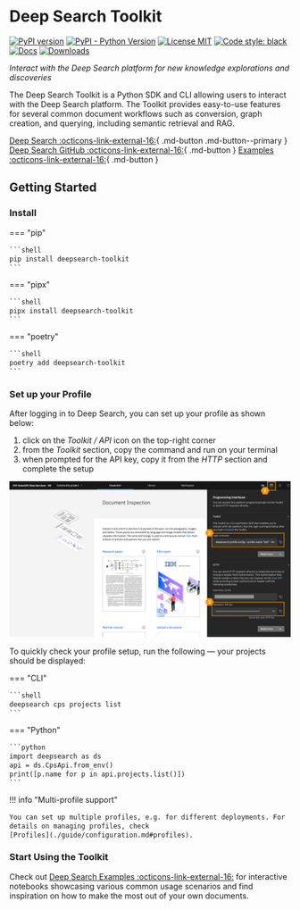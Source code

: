# Deep Search Toolkit

[![PyPI version](https://img.shields.io/pypi/v/deepsearch-toolkit)](https://pypi.org/project/deepsearch-toolkit/)
[![PyPI - Python Version](https://img.shields.io/pypi/pyversions/deepsearch-toolkit)](https://pypi.org/project/deepsearch-toolkit/)
[![License MIT](https://img.shields.io/github/license/ds4sd/deepsearch-toolkit)](https://opensource.org/licenses/MIT)
[![Code style: black](https://img.shields.io/badge/code%20style-black-000000.svg)](https://github.com/psf/black)
[![Docs](https://img.shields.io/badge/website-live-brightgreen)](https://ds4sd.github.io/deepsearch-toolkit/)
[![Downloads](https://static.pepy.tech/badge/deepsearch-toolkit/month)](https://pepy.tech/project/deepsearch-toolkit)

*Interact with the Deep Search platform for new knowledge explorations and discoveries*

The Deep Search Toolkit is a Python SDK and CLI allowing users to interact with the Deep Search platform.
The Toolkit provides easy-to-use features for several common document workflows such as conversion, graph creation, and querying, including semantic retrieval and RAG.

[Deep Search :octicons-link-external-16:](https://ds4sd.github.io/){ .md-button .md-button--primary }
[Deep Search GitHub :octicons-link-external-16:](https://github.com/ds4sd/){ .md-button }
[Examples :octicons-link-external-16:](https://github.com/DS4SD/deepsearch-examples){ .md-button }

## Getting Started

### Install

=== "pip"

    ```shell
    pip install deepsearch-toolkit
    ```

=== "pipx"

    ```shell
    pipx install deepsearch-toolkit
    ```

=== "poetry"

    ```shell
    poetry add deepsearch-toolkit
    ```

### Set up your Profile

After logging in to Deep Search, you can set up your profile as shown below:

1. click on the *Toolkit / API* icon on the top-right corner
2. from the *Toolkit* section, copy the command and run on your terminal
3. when prompted for the API key, copy it from the *HTTP* section and complete the setup

![Deep Search Authentication Info](./images/deepsearch-auth-info.png)

To quickly check your profile setup, run the following — your projects should be displayed:

=== "CLI"

    ```shell
    deepsearch cps projects list
    ```

=== "Python"

    ```python
    import deepsearch as ds
    api = ds.CpsApi.from_env()
    print([p.name for p in api.projects.list()])
    ```

!!! info "Multi-profile support"

    You can set up multiple profiles, e.g. for different deployments. For details on managing profiles, check
    [Profiles](./guide/configuration.md#profiles).

### Start Using the Toolkit

Check out [Deep Search Examples :octicons-link-external-16:](https://github.com/DS4SD/deepsearch-examples) for
interactive notebooks showcasing various common usage scenarios and find inspiration on
how to make the most out of your own documents.
